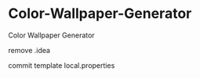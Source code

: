# Color-Wallpaper-Generator
Color Wallpaper Generator

remove .idea

commit template local.properties